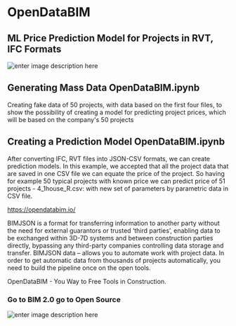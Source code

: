 # OpenDataBIM

## ML Price Prediction Model for Projects in RVT, IFC Formats
![enter image description here](https://opendatabim.io/wp-content/uploads/2021/12/Untitled-1-scaled.jpg)

## Generating Mass Data OpenDataBIM.ipynb
Creating fake data of 50 projects, with data based on the  first four files, to show the possibility of creating a model for predicting  project prices, which will be based on the company's 50 projects

## Creating a Prediction Model OpenDataBIM.ipynb
After converting IFC, RVT files into JSON-CSV formats, we can create prediction models. In this example, we accepted that all the project data that are saved in one CSV file we can equate the price of the project. So having for example 50 typical projects with known price we can predict price of 51 projects - 4_1house_R.csv: with new set of parameters by parametric data in CSV file.


https://opendatabim.io/

BIMJSON is a format for transferring information to another party without the need for external guarantors or trusted ‘third parties’, enabling data to be exchanged within 3D-7D systems and between construction parties directly, bypassing any third-party companies controlling data storage and transfer. BIMJSON data – allows you to automate work with project data. In order to get automatic data from thousands of projects automatically, you need to build the pipeline once on the open tools.

OpenDataBIM - You Way to Free Tools in Construction.

### Go to  BIM 2.0  go to  Open Source
![enter image description here](https://opendatabim.io/wp-content/uploads/2021/10/BIM20.jpg)
